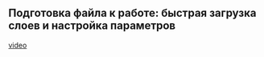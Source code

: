 ## Подготовка файла к работе: быстрая загрузка слоев и настройка параметров

[video](https://player.softculture.cc/embed/online/DIK/DIK_1.1.11_L4-11_Preparing_Files)